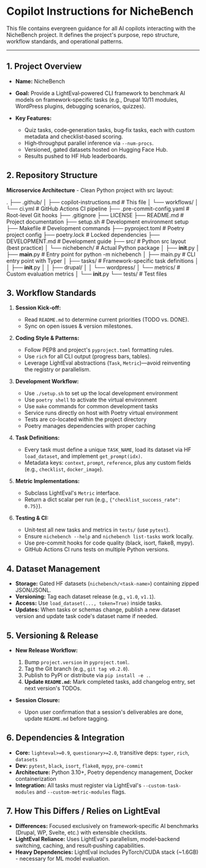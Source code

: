 # Copilot Instructions for NicheBench

This file contains evergreen guidance for all AI copilots interacting with the NicheBench project. It defines the project's purpose, repo structure, workflow standards, and operational patterns.

---

## 1. Project Overview

* **Name:** NicheBench
* **Goal:** Provide a LightEval‑powered CLI framework to benchmark AI models on framework‑specific tasks (e.g., Drupal 10/11 modules, WordPress plugins, debugging scenarios, quizzes).
* **Key Features:**

  * Quiz tasks, code‑generation tasks, bug‑fix tasks, each with custom metadata and checklist‑based scoring.
  * High‑throughput parallel inference via `--num-procs`.
  * Versioned, gated datasets hosted on Hugging Face Hub.
  * Results pushed to HF Hub leaderboards.

## 2. Repository Structure

**Microservice Architecture** - Clean Python project with src layout:

.
├── .github/
│   ├── copilot-instructions.md   # This file
│   └── workflows/
│       └── ci.yml                # GitHub Actions CI pipeline
├── .pre-commit-config.yaml       # Root-level Git hooks
├── .gitignore
├── LICENSE
├── README.md                     # Project documentation
├── setup.sh                     # Development environment setup
├── Makefile                      # Development commands
├── pyproject.toml               # Poetry project config
├── poetry.lock                  # Locked dependencies
├── DEVELOPMENT.md               # Development guide
├── src/                         # Python src layout (best practice)
│   └── nichebench/              # Actual Python package
│       ├── __init__.py
│       ├── __main__.py          # Entry point for python -m nichebench
│       ├── main.py              # CLI entry point with Typer
│       ├── tasks/               # Framework-specific task definitions
│       │   ├── __init__.py
│       │   ├── drupal/
│       │   └── wordpress/
│       └── metrics/             # Custom evaluation metrics
│           └── __init__.py
└── tests/                       # Test files

## 3. Workflow Standards

1. **Session Kick‑off:**
   * Read `README.md` to determine current priorities (TODO vs. DONE).
   * Sync on open issues & version milestones.

2. **Coding Style & Patterns:**
   * Follow PEP8 and project's `pyproject.toml` formatting rules.
   * Use `rich` for all CLI output (progress bars, tables).
   * Leverage LightEval abstractions (`Task`, `Metric`)—avoid reinventing the registry or parallelism.

3. **Development Workflow:**
   * Use `./setup.sh` to set up the local development environment
   * Use `poetry shell` to activate the virtual environment
   * Use `make` commands for common development tasks
   * Service runs directly on host with Poetry virtual environment
   * Tests are co-located within the project directory
   * Poetry manages dependencies with proper caching

4. **Task Definitions:**
   * Every task must define a unique `TASK_NAME`, load its dataset via HF `load_dataset`, and implement `get_prompt(idx)`.
   * Metadata keys: `context`, `prompt`, `reference`, plus any custom fields (e.g., `checklist`, `docker_image`).

5. **Metric Implementations:**
   * Subclass LightEval's `Metric` interface.
   * Return a dict scalar per run (e.g., `{"checklist_success_rate": 0.75}`).

6. **Testing & CI:**
   * Unit‑test all new tasks and metrics in `tests/` (use `pytest`).
   * Ensure `nichebench --help` and `nichebench list-tasks` work locally.
   * Use pre-commit hooks for code quality (black, isort, flake8, mypy).
   * GitHub Actions CI runs tests on multiple Python versions.

## 4. Dataset Management

* **Storage:** Gated HF datasets (`nichebench/<task-name>`) containing zipped JSON/JSONL.
* **Versioning:** Tag each dataset release (e.g., `v1.0`, `v1.1`).
* **Access:** Use `load_dataset(..., token=True)` inside tasks.
* **Updates:** When tasks or schemas change, publish a new dataset version and update task code's dataset name if needed.

## 5. Versioning & Release

* **New Release Workflow:**

  1. Bump `project.version` in `pyproject.toml`.
  2. Tag the Git branch (e.g., `git tag v0.2.0`).
  3. Publish to PyPI or distribute via `pip install -e .`.
  4. **Update `README.md`:** Mark completed tasks, add changelog entry, set next version's TODOs.

* **Session Closure:**

  * Upon user confirmation that a session's deliverables are done, update `README.md` before tagging.

## 6. Dependencies & Integration

* **Core:** `lighteval>=0.9`, `questionary>=2.0`, transitive deps: `typer`, `rich`, `datasets`
* **Dev:** `pytest`, `black`, `isort`, `flake8`, `mypy`, `pre-commit`
* **Architecture:** Python 3.10+, Poetry dependency management, Docker containerization
* **Integration:** All tasks must register via LightEval's `--custom-task-modules` and `--custom-metric-modules` flags.

## 7. How This Differs / Relies on LightEval

* **Differences:** Focused exclusively on framework‑specific AI benchmarks (Drupal, WP, Svelte, etc.) with extensible checklists.
* **LightEval Reliance:** Uses LightEval's parallelism, model‑backend switching, caching, and result‑pushing capabilities.
* **Heavy Dependencies:** LightEval includes PyTorch/CUDA stack (~1.6GB) - necessary for ML model evaluation.

